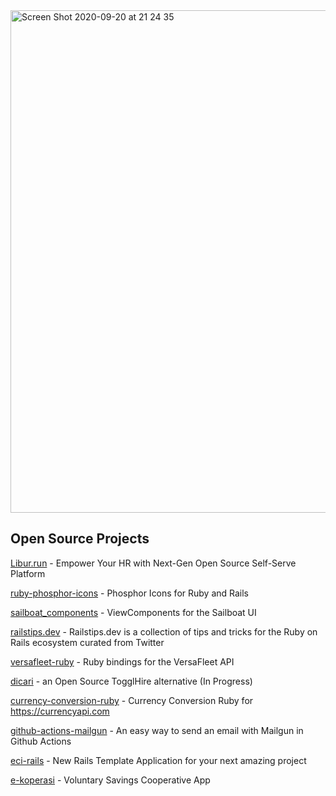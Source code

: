<img width="804" alt="Screen Shot 2020-09-20 at 21 24 35" src="https://user-images.githubusercontent.com/6563823/93713711-d58a7880-fb87-11ea-989c-d493997860fc.png">

## Open Source Projects

[Libur.run](https://github.com/maful/libur.run) - Empower Your HR with Next-Gen Open Source Self-Serve Platform

[ruby-phosphor-icons](https://github.com/maful/ruby-phosphor-icons) - Phosphor Icons for Ruby and Rails

[sailboat_components](https://github.com/maful/sailboat_components) - ViewComponents for the Sailboat UI

[railstips.dev](https://github.com/maful/railstips.dev) - Railstips.dev is a collection of tips and tricks for the Ruby on Rails ecosystem curated from Twitter

[versafleet-ruby](https://github.com/maful/versafleet-ruby) - Ruby bindings for the VersaFleet API

[dicari](https://github.com/maful/dicari) - an Open Source TogglHire alternative (In Progress)

[currency-conversion-ruby](https://github.com/maful/currency-conversion-ruby) - Currency Conversion Ruby for https://currencyapi.com

[github-actions-mailgun](https://github.com/maful/github-actions-mailgun) - An easy way to send an email with Mailgun in Github Actions

[eci-rails](https://github.com/maful/eci-rails) - New Rails Template Application for your next amazing project

[e-koperasi](https://github.com/maful/e-koperasi) - Voluntary Savings Cooperative App
